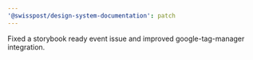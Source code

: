 ```yaml
---
'@swisspost/design-system-documentation': patch
---
```


Fixed a storybook ready event issue and improved google-tag-manager integration.
